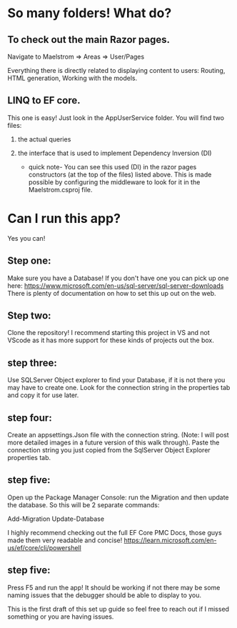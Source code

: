 # So many folders! What do?

## To check out the main Razor pages.
Navigate to Maelstrom => Areas => User/Pages 

Everything there is directly related to displaying content to users:
Routing, HTML generation, Working with the models. 

## LINQ to EF core.
This one is easy! Just look in the AppUserService folder.
You will find two files:

1) the actual queries
2) the interface that is used to implement Dependency Inversion (DI)
   
     - quick note-
       You can see this used (DI) in the razor pages constructors (at the top of the files) listed above.
       This is made possible by configuring the middleware to look for it in the Maelstrom.csproj file.
       
       

# Can I run this app?
Yes you can! 

## Step one: 
Make sure you have a Database! If you don't have one you can pick up one here: https://www.microsoft.com/en-us/sql-server/sql-server-downloads
There is plenty of documentation on how to set this up out on the web.

## Step two:
Clone the repository! I recommend starting this project in VS and not VScode as it has more support for these kinds of projects out the box.

## step three:
Use SQLServer Object explorer to find your Database, if it is not there you may have to create one. Look for the connection string in the properties tab and copy it for use later.

## step four:
Create an appsettings.Json file with the connection string. (Note: I will post more detailed images in a future version of this walk through).
Paste the connection string you just copied from the SqlServer Object Explorer properties tab.

## step five:
Open up the Package Manager Console: run the Migration and then update the database. So this will be 2 separate commands:

Add-Migration
Update-Database

I highly recommend checking out the full EF Core PMC Docs, those guys made them very readable and concise!
https://learn.microsoft.com/en-us/ef/core/cli/powershell

## step five:
Press F5 and run the app! It should be working if not there may be some naming issues that the debugger should be able to display to you. 

This is the first draft of this set up guide so feel free to reach out if I missed something or you are having issues.

